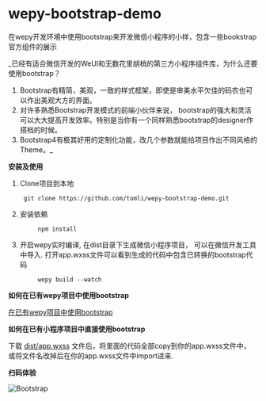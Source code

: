# wepy-bootstrap-demo
在wepy开发环境中使用bootstrap来开发微信小程序的小样，包含一些bookstrap官方组件的展示


_已经有适合微信开发的WeUI和无数花里胡梢的第三方小程序组件库，为什么还要使用bootstrap？
1. Bootstrap有精简，美观，一致的样式框架，即使是审美水平欠佳的码农也可以作出美观大方的界面。
2. 对许多熟悉Bootstrap开发模式的前端小伙伴来说， bootstrap的强大和灵活可以大大提高开发效率。特别是当你有一个同样熟悉bootstrap的designer作搭档的时候。
3. Bootstrap4有极其好用的定制化功能，改几个参数就能给项目作出不同风格的Theme。_



**安装及使用**

1. Clone项目到本地

        git clone https://github.com/tomli/wepy-bootstrap-demo.git

2. 安装依赖

            npm install      
            
3. 开启wepy实时编译, 在dist目录下生成微信小程序项目， 可以在微信开发工具中导入. 
    打开app.wxss文件可以看到生成的代码中包含已转换的bootstrap代码
    
            wepy build --watch           




**如何在已有wepy项目中使用bootstrap**


  
  [在已有wepy项目中使用bootstrap](https://github.com/tomli/wepy-bootstrap-demo/blob/master/howtointro.md)
  
  
  
**如何在已有小程序项目中直接使用bootstrap**

   下载 [dist/app.wxss](URL 'https://github.com/tomli/wepy-bootstrap-demo/tree/master/dist/app.wxss') 文件后，将里面的代码全部copy到你的app.wxss文件中， 或将文件名改掉后在你的app.wxss文件中import进来.
  
  
  
  

**扫码体验**

  ![Bootstrap](https://github.com/tomli/wepy-bootstrap-demo/blob/master/src/images/qrcode3.png) 
  
            
